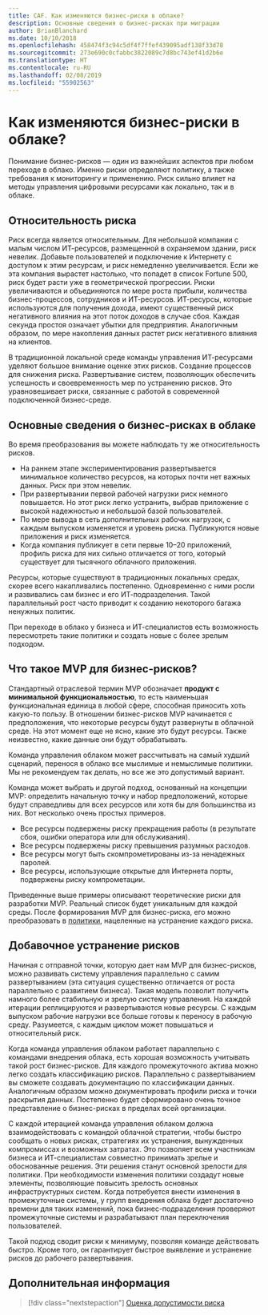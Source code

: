 ```yaml
---
title: CAF. Как изменяются бизнес-риски в облаке?
description: Основные сведения о бизнес-рисках при миграции
author: BrianBlanchard
ms.date: 10/10/2018
ms.openlocfilehash: 458474f3c94c5df4f7ffef439095adf138f33d78
ms.sourcegitcommit: 273e690c0cfabbc3822089c7d8bc743ef41d2b6e
ms.translationtype: HT
ms.contentlocale: ru-RU
ms.lasthandoff: 02/08/2019
ms.locfileid: "55902563"
---
```

<!-- markdownlint-disable MD026 -->

# <a name="how-does-business-risk-change-in-the-cloud"></a>Как изменяются бизнес-риски в облаке?

Понимание бизнес-рисков — один из важнейших аспектов при любом переходе в облако. Именно риски определяют политику, а также требования к мониторингу и применению. Риск сильно влияет на методы управления цифровыми ресурсами как локально, так и в облаке.

<!-- markdownlint-enable MD026 -->

## <a name="relativity-of-risk"></a>Относительность риска

Риск всегда является относительным. Для небольшой компании с малым числом ИТ-ресурсов, размещенной в охраняемом здании, риск невелик. Добавьте пользователей и подключение к Интернету с доступом к этим ресурсам, и риск немедленно увеличивается. Если же эта компания вырастет настолько, что попадет в список Fortune 500, риск будет расти уже в геометрической прогрессии. Риски увеличиваются и объединяются по мере роста прибыли, количества бизнес-процессов, сотрудников и ИТ-ресурсов. ИТ-ресурсы, которые используются для получения дохода, имеют существенный риск негативного влияния на этот поток доходов в случае сбоя. Каждая секунда простоя означает убытки для предприятия. Аналогичным образом, по мере накопления данных растет риск негативного влияния на клиентов.

В традиционной локальной среде команды управления ИТ-ресурсами уделяют большое внимание оценке этих рисков. Создание процессов для снижения риска. Развертывание систем, позволяющих обеспечить успешность и своевременность мер по устранению рисков. Это уравновешивает риски, связанные с работой в современной подключенной бизнес-среде.

## <a name="understanding-business-risks-in-the-cloud"></a>Основные сведения о бизнес-рисках в облаке

Во время преобразования вы можете наблюдать ту же относительность рисков.

* На раннем этапе экспериментирования развертывается минимальное количество ресурсов, на которых почти нет важных данных. Риск при этом невелик.
* При развертывании первой рабочей нагрузки риск немного повышается. Но этот риск легко устранить, выбрав приложение с высокой надежностью и небольшой базой пользователей.
* По мере вывода в сеть дополнительных рабочих нагрузок, с каждым выпуском изменяется и уровень риска. Публикуются новые приложения и риск изменяется.
* Когда компания публикует в сети первые 10–20 приложений, профиль риска для них сильно отличается от того, который существует для тысячного облачного приложения.

Ресурсы, которые существуют в традиционных локальных средах, скорее всего накапливались постепенно. Одновременно с ними росли и развивались сам бизнес и его ИТ-подразделения. Такой параллельный рост часто приводит к созданию некоторого багажа ненужных политик.

При переходе в облако у бизнеса и ИТ-специалистов есть возможность пересмотреть такие политики и создать новые с более зрелым подходом.

<!-- markdownlint-disable MD026 -->

## <a name="what-is-a-business-risk-mvp"></a>Что такое MVP для бизнес-рисков?

Стандартный отраслевой термин MVP обозначает **продукт с минимальной функциональностью**, то есть наименьшая функциональная единица в любой сфере, способная приносить хоть какую-то пользу. В отношении бизнес-рисков MVP начинается с предположения, что некоторые ресурсы будут развернуты в облачной среде. На этот момент еще не ясно, какие это будут ресурсы. Также неизвестно, какие данные они будут обрабатывать.

Команда управления облаком может рассчитывать на самый худший сценарий, перенося в облако все мыслимые и немыслимые политики. Мы не рекомендуем так делать, но все же это допустимый вариант.

Команда может выбрать и другой подход, основанный на концепции MVP: определить начальную точку и набор предположений, которые будут справедливы для всех ресурсов или хотя бы для большинства из них.
Вот несколько очень простых примеров.

* Все ресурсы подвержены риску прекращения работы (в результате сбоя, ошибки оператора или для обслуживания).
* Все ресурсы подвержены риску превышения разумных расходов.
* Все ресурсы могут быть скомпрометированы из-за ненадежных паролей.
* Все ресурсы, использующие открытые для Интернета порты, подвержены риску компрометации.

Приведенные выше примеры описывают теоретические риски для разработки MVP. Реальный список будет уникальным для каждой среды.
После формирования MVP для бизнес-риска, его можно преобразовать в [политики](overview.md), нацеленные на устранение каждого риска.

<!-- markdownlint-enable MD026 -->

## <a name="incremental-risk-mitigation"></a>Добавочное устранение рисков

Начиная с отправной точки, которую дает нам MVP для бизнес-рисков, можно развивать систему управления параллельно с самим развертыванием (эта ситуация существенно отличается от роста параллельно с развитием бизнеса). Такая модель позволит получить намного более стабильную и зрелую систему управления. На каждой итерации реплицируются и развертываются новые ресурсы. С каждым выпуском рабочие нагрузки все больше готовы к переносу в рабочую среду. Разумеется, с каждым циклом может повышаться и относительный риск.

Когда команда управления облаком работает параллельно с командами внедрения облака, есть хорошая возможность учитывать такой рост бизнес-рисков. Для каждого промежуточного актива можно легко создать классификацию рисков. Параллельно с развертыванием вы сможете создавать документацию по классификации данных. Аналогичным образом можно документировать профили риска и точки раскрытия данных. Постепенно будет сформировано очень точное представление о бизнес-рисках в пределах всей организации.

С каждой итерацией команда управления облаком должна взаимодействовать с командой облачной стратегии, чтобы быстро сообщать о новых рисках, стратегиях их устранения, вынужденных компромиссах и возможных затратах. Это позволяет всем участникам бизнеса и ИТ-специалистам совместно принимать зрелые и обоснованные решения. Эти решения станут основной зрелости для политики. При необходимости изменения политики создадут новые элементы, позволяющие повысить зрелость основных инфраструктурных систем. Когда потребуется внести изменения в промежуточные системы, у групп внедрения облака будет достаточно времени для таких изменений, пока бизнес-подразделения проверяют промежуточные системы и разрабатывают план переключения пользователей.

Такой подход сводит риски к минимуму, позволяя команде действовать быстро. Кроме того, он гарантирует быстрое выявление и устранение рисков до рабочего развертывания.

## <a name="next-steps"></a>Дополнительная информация

> [!div class="nextstepaction"]
> [Оценка допустимости риска](./risk-tolerance.md)
